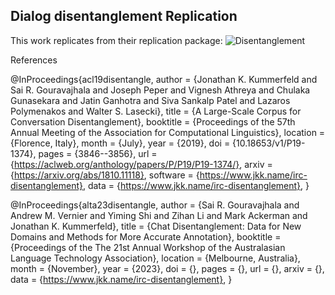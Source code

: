 ## Dialog disentanglement Replication

This work replicates from their replication package:
![Disentanglement](https://github.com/jkkummerfeld/irc-disentanglement)



References

@InProceedings{acl19disentangle,
  author    = {Jonathan K. Kummerfeld and Sai R. Gouravajhala and Joseph Peper and Vignesh Athreya and Chulaka Gunasekara and Jatin Ganhotra and Siva Sankalp Patel and Lazaros Polymenakos and Walter S. Lasecki},
  title     = {A Large-Scale Corpus for Conversation Disentanglement},
  booktitle = {Proceedings of the 57th Annual Meeting of the Association for Computational Linguistics},
  location  = {Florence, Italy},
  month     = {July},
  year      = {2019},
  doi       = {10.18653/v1/P19-1374},
  pages     = {3846--3856},
  url       = {https://aclweb.org/anthology/papers/P/P19/P19-1374/},
  arxiv     = {https://arxiv.org/abs/1810.11118},
  software  = {https://www.jkk.name/irc-disentanglement},
  data      = {https://www.jkk.name/irc-disentanglement},
}

@InProceedings{alta23disentangle,
  author    = {Sai R. Gouravajhala and Andrew M. Vernier and Yiming Shi and Zihan Li and Mark Ackerman and Jonathan K. Kummerfeld},
  title     = {Chat Disentanglement: Data for New Domains and Methods for More Accurate Annotation},
  booktitle = {Proceedings of the The 21st Annual Workshop of the Australasian Language Technology Association},
  location  = {Melbourne, Australia},
  month     = {November},
  year      = {2023},
  doi       = {},
  pages     = {},
  url       = {},
  arxiv     = {},
  data      = {https://www.jkk.name/irc-disentanglement},
}